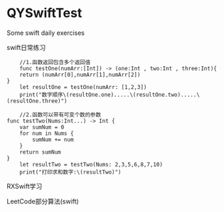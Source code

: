 # QYSwiftTest
Some swift daily exercises

swift日常练习

        //1.函数返回包含多个返回值
        func testOne(numArr:[Int]) -> (one:Int , two:Int , three:Int){
        return (numArr[0],numArr[1],numArr[2])
    }
        let resultOne = testOne(numArr: [1,2,3])
        print("数字顺序\(resultOne.one).....\(resultOne.two).....\(resultOne.three)")
        
        //2.函数可以带有可变个数的参数
    func testTwo(Nums:Int...) -> Int {
        var sumNum = 0
        for num in Nums {
            sumNum += num
        }
        return sumNum
    }
        let resultTwo = testTwo(Nums: 2,3,5,6,8,7,10)
        print("打印求和数字:\(resultTwo)")

RXSwift学习 

LeetCode部分算法(swift)

